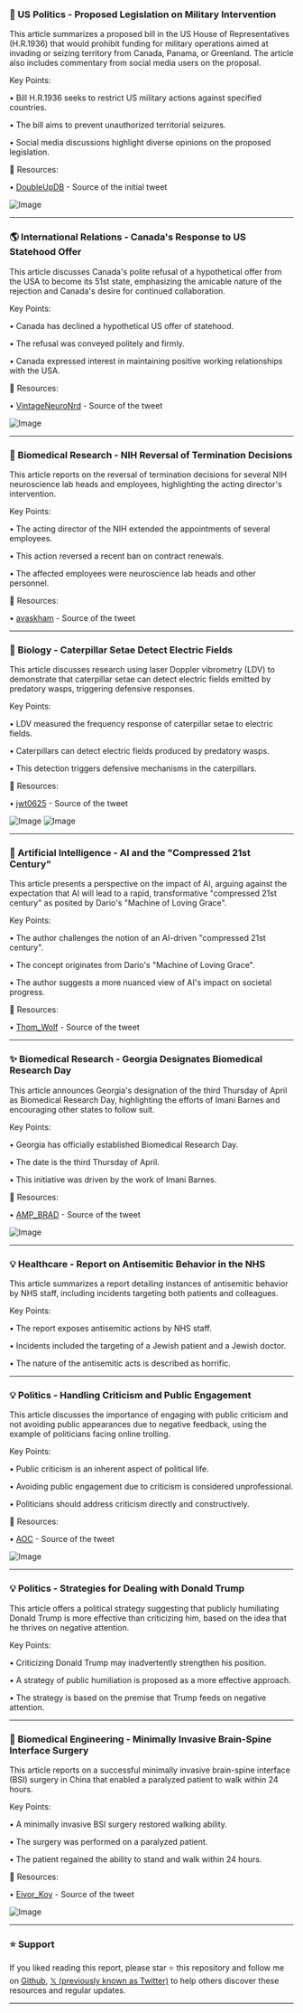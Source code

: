 ### 🤖 US Politics - Proposed Legislation on Military Intervention

This article summarizes a proposed bill in the US House of Representatives (H.R.1936) that would prohibit funding for military operations aimed at invading or seizing territory from Canada, Panama, or Greenland.  The article also includes commentary from social media users on the proposal.

Key Points:

• Bill H.R.1936 seeks to restrict US military actions against specified countries.


• The bill aims to prevent unauthorized territorial seizures.


• Social media discussions highlight diverse opinions on the proposed legislation.


🔗 Resources:

• [DoubleUpDB](https://x.com/DoubleUpDB) - Source of the initial tweet


![Image](https://pbs.twimg.com/media/GljiLxEW8AAk2NM?format=jpg&name=small)

---
### 🌎 International Relations - Canada's Response to US Statehood Offer

This article discusses Canada's polite refusal of a hypothetical offer from the USA to become its 51st state, emphasizing the amicable nature of the rejection and Canada's desire for continued collaboration.

Key Points:

• Canada has declined a hypothetical US offer of statehood.


• The refusal was conveyed politely and firmly.


• Canada expressed interest in maintaining positive working relationships with the USA.


🔗 Resources:

• [VintageNeuroNrd](https://x.com/VintageNeuroNrd) - Source of the tweet


![Image](https://pbs.twimg.com/media/GlkHCOxXgAA91jE?format=jpg&name=small)

---
### 🔬 Biomedical Research - NIH Reversal of Termination Decisions

This article reports on the reversal of termination decisions for several NIH neuroscience lab heads and employees, highlighting the acting director's intervention.

Key Points:

• The acting director of the NIH extended the appointments of several employees.


• This action reversed a recent ban on contract renewals.


• The affected employees were neuroscience lab heads and other personnel.


🔗 Resources:

• [avaskham](https://x.com/avaskham) - Source of the tweet


---
### 🐛 Biology - Caterpillar Setae Detect Electric Fields

This article discusses research using laser Doppler vibrometry (LDV) to demonstrate that caterpillar setae can detect electric fields emitted by predatory wasps, triggering defensive responses.

Key Points:

• LDV measured the frequency response of caterpillar setae to electric fields.


• Caterpillars can detect electric fields produced by predatory wasps.


• This detection triggers defensive mechanisms in the caterpillars.


🔗 Resources:

• [jwt0625](https://x.com/jwt0625) - Source of the tweet

![Image](https://pbs.twimg.com/media/Gle57B5bwAEItII?format=jpg&name=small)
![Image](https://pbs.twimg.com/media/Gle6YFRa4AA3ood?format=jpg&name=small)

---
### 🤖 Artificial Intelligence - AI and the "Compressed 21st Century"

This article presents a perspective on the impact of AI, arguing against the expectation that AI will lead to a rapid, transformative "compressed 21st century" as posited by Dario's "Machine of Loving Grace".

Key Points:

• The author challenges the notion of an AI-driven "compressed 21st century".


• The concept originates from Dario's "Machine of Loving Grace".


• The author suggests a more nuanced view of AI's impact on societal progress.


🔗 Resources:

• [Thom_Wolf](https://x.com/Thom_Wolf) - Source of the tweet

---
### ✨ Biomedical Research - Georgia Designates Biomedical Research Day

This article announces Georgia's designation of the third Thursday of April as Biomedical Research Day, highlighting the efforts of Imani Barnes and encouraging other states to follow suit.

Key Points:

• Georgia has officially established Biomedical Research Day.


• The date is the third Thursday of April.


• This initiative was driven by the work of Imani Barnes.


🔗 Resources:

• [AMP_BRAD](https://x.com/AMP_BRAD) - Source of the tweet


![Image](https://pbs.twimg.com/media/GlcT-myXIAA3sTP?format=jpg&name=small)

---
### 💡 Healthcare - Report on Antisemitic Behavior in the NHS

This article summarizes a report detailing instances of antisemitic behavior by NHS staff, including incidents targeting both patients and colleagues.

Key Points:

• The report exposes antisemitic actions by NHS staff.


• Incidents included the targeting of a Jewish patient and a Jewish doctor.


• The nature of the antisemitic acts is described as horrific.


---
### 💡 Politics - Handling Criticism and Public Engagement

This article discusses the importance of engaging with public criticism and not avoiding public appearances due to negative feedback, using the example of politicians facing online trolling.

Key Points:

•  Public criticism is an inherent aspect of political life.


•  Avoiding public engagement due to criticism is considered unprofessional.


•  Politicians should address criticism directly and constructively.


🔗 Resources:

• [AOC](https://x.com/AOC) - Source of the tweet

![Image](https://pbs.twimg.com/ext_tw_video_thumb/1582920233035104261/pu/img/JPx3F0UQ6hKhKPGY.jpg)

---
### 💡 Politics - Strategies for Dealing with Donald Trump

This article offers a political strategy suggesting that publicly humiliating Donald Trump is more effective than criticizing him, based on the idea that he thrives on negative attention.

Key Points:

•  Criticizing Donald Trump may inadvertently strengthen his position.


•  A strategy of public humiliation is proposed as a more effective approach.


•  The strategy is based on the premise that Trump feeds on negative attention.


---
### 🤖 Biomedical Engineering - Minimally Invasive Brain-Spine Interface Surgery

This article reports on a successful minimally invasive brain-spine interface (BSI) surgery in China that enabled a paralyzed patient to walk within 24 hours.

Key Points:

• A minimally invasive BSI surgery restored walking ability.


• The surgery was performed on a paralyzed patient.


• The patient regained the ability to stand and walk within 24 hours.


🔗 Resources:

• [Eivor_Koy](https://x.com/Eivor_Koy) - Source of the tweet


![Image](https://pbs.twimg.com/media/GlTFqXMaoAA-m8k?format=jpg&name=small)


---

### ⭐️ Support

If you liked reading this report, please star ⭐️ this repository and follow me on [Github](https://github.com/Drix10), [𝕏 (previously known as Twitter)](https://x.com/DRIX_10_) to help others discover these resources and regular updates.

---